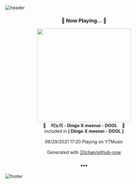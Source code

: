 ![header](https://capsule-render.vercel.app/api?type=wave&height=170&section=header&text=Hi.%20I'm%20SHIFT&fontColor=090707&fontAlignX=45&fontAlignY=65&fontSize=100)

<h3 align="center">🎵 Now Playing... 🎵</h3>
<p align="center">
  <a href="https://music.youtube.com/watch?v=FQEpqOkYric">
    <img width="300" src="https://lh3.googleusercontent.com/gG96dZV3JAULCy1ZHXB-a3xb5ItXUwvISRTP9zedNydEhUuCaR8AaApVFg6WC28kjK5Vc7SVc88QVvrA">
  </a>
  <br>
  🎵&nbsp&nbsp&nbsp <b>미노이 - Dingo X meenoi - DOOL</b> &nbsp&nbsp&nbsp🎵
  <br>
  included in <b>[ Dingo X meenoi - DOOL ]</b>
  
  <br />
  <br />
  06/29/2021 17:20 Playing on YTMusic
  <br />
  <br />
  Generated with <a href="https://github.com/20chan/github-now">20chan/github-now</a>
</p>

<h3 align="center">•••</h3>

![footer](https://capsule-render.vercel.app/api?type=wave&height=150&section=footer)
